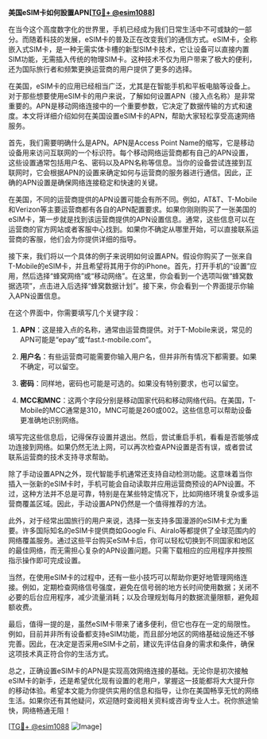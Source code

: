 **美国eSIM卡如何設置APN[[TG💪+ @esim1088](https://t.me/s/esim1088)]**

在当今这个高度数字化的世界里，手机已经成为我们日常生活中不可或缺的一部分。而随着科技的发展，eSIM卡的普及正在改变我们的通信方式。eSIM卡，全称嵌入式SIM卡，是一种无需实体卡槽的新型SIM卡技术，它让设备可以直接内置SIM功能，无需插入传统的物理SIM卡。这种技术不仅为用户带来了极大的便利，还为国际旅行者和频繁更换运营商的用户提供了更多的选择。

在美国，eSIM卡的应用已经相当广泛，尤其是在智能手机和平板电脑等设备上。对于那些想要使用eSIM卡的用户来说，了解如何设置APN（接入点名称）是非常重要的。APN是移动网络连接中的一个重要参数，它决定了数据传输的方式和速度。本文将详细介绍如何在美国设置eSIM卡的APN，帮助大家轻松享受高速网络服务。

首先，我们需要明确什么是APN。APN是Access Point Name的缩写，它是移动设备用来访问互联网的一个标识符。每个移动网络运营商都有自己的APN设置，这些设置通常包括用户名、密码以及APN名称等信息。当你的设备尝试连接到互联网时，它会根据APN的设置来确定如何与运营商的服务器进行通信。因此，正确的APN设置是确保网络连接稳定和快速的关键。

在美国，不同的运营商提供的APN设置可能会有所不同。例如，AT&T、T-Mobile和Verizon等主要运营商都有各自的APN配置要求。如果你刚刚购买了一张美国的eSIM卡，第一步就是找到该运营商提供的APN设置信息。通常，这些信息可以在运营商的官方网站或者客服中心找到。如果你不确定从哪里开始，可以直接联系运营商的客服，他们会为你提供详细的指导。

接下来，我们将以一个具体的例子来说明如何设置APN。假设你购买了一张来自T-Mobile的eSIM卡，并且希望将其用于你的iPhone。首先，打开手机的“设置”应用，然后选择“蜂窝网络”或“移动网络”。在这里，你会看到一个选项叫做“蜂窝数据选项”，点击进入后选择“蜂窝数据计划”。接下来，你会看到一个界面提示你输入APN设置信息。

在这个界面中，你需要填写几个关键字段：

1. **APN**：这是接入点的名称，通常由运营商提供。对于T-Mobile来说，常见的APN可能是“epay”或“fast.t-mobile.com”。

2. **用户名**：有些运营商可能需要你输入用户名，但并非所有情况下都需要。如果不确定，可以留空。

3. **密码**：同样地，密码也可能是可选的。如果没有特别要求，也可以留空。

4. **MCC和MNC**：这两个字段分别是移动国家代码和移动网络代码。在美国，T-Mobile的MCC通常是310，MNC可能是260或002。这些信息可以帮助设备更准确地识别网络。

填写完这些信息后，记得保存设置并退出。然后，尝试重启手机，看看是否能够成功连接到网络。如果仍然无法上网，可以再次检查APN设置是否有误，或者尝试联系运营商的技术支持寻求帮助。

除了手动设置APN之外，现代智能手机通常还支持自动检测功能。这意味着当你插入一张新的eSIM卡时，手机可能会自动读取并应用运营商预设的APN设置。不过，这种方法并不总是可靠，特别是在某些特定情况下，比如网络环境复杂或多运营商覆盖区域。因此，手动设置APN仍然是一个值得推荐的方法。

此外，对于经常出国旅行的用户来说，选择一张支持多国漫游的eSIM卡尤为重要。许多国际知名的eSIM卡提供商如Google Fi、Airalo等都提供了全球范围内的网络覆盖服务。通过这些平台购买eSIM卡后，你可以轻松切换到不同国家和地区的最佳网络，而无需担心复杂的APN设置问题。只需下载相应的应用程序并按照指示操作即可完成设置。

当然，在使用eSIM卡的过程中，还有一些小技巧可以帮助你更好地管理网络连接。例如，定期检查网络信号强度，避免在信号弱的地方长时间使用数据；关闭不必要的后台应用程序，减少流量消耗；以及合理规划每月的数据流量限额，避免超额收费。

最后，值得一提的是，虽然eSIM卡带来了诸多便利，但它也存在一定的局限性。例如，目前并非所有设备都支持eSIM功能，而且部分地区的网络基础设施还不够完善。因此，在决定是否采用eSIM卡之前，建议先评估自身的需求和条件，确保这项技术真正符合你的生活方式。

总之，正确设置eSIM卡的APN是实现高效网络连接的基础。无论你是初次接触eSIM卡的新手，还是希望优化现有设置的老用户，掌握这一技能都将大大提升你的移动体验。希望本文能为你提供实用的信息和指导，让你在美国畅享无忧的网络生活。如果你还有其他疑问，欢迎随时查阅相关资料或咨询专业人士。祝你旅途愉快，网络畅通无阻！

[[TG💪+ @esim1088](https://t.me/s/esim1088) ![Image](https://i.postimg.cc/4NQfJmqS/Snipaste-2025-05-13-00-14-12.png)]